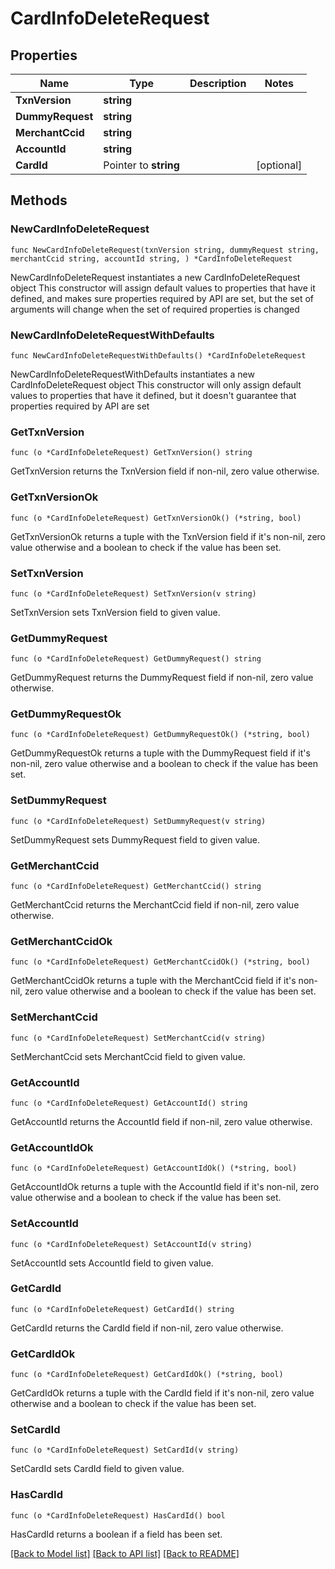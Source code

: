 # CardInfoDeleteRequest

## Properties

Name | Type | Description | Notes
------------ | ------------- | ------------- | -------------
**TxnVersion** | **string** |  | 
**DummyRequest** | **string** |  | 
**MerchantCcid** | **string** |  | 
**AccountId** | **string** |  | 
**CardId** | Pointer to **string** |  | [optional] 

## Methods

### NewCardInfoDeleteRequest

`func NewCardInfoDeleteRequest(txnVersion string, dummyRequest string, merchantCcid string, accountId string, ) *CardInfoDeleteRequest`

NewCardInfoDeleteRequest instantiates a new CardInfoDeleteRequest object
This constructor will assign default values to properties that have it defined,
and makes sure properties required by API are set, but the set of arguments
will change when the set of required properties is changed

### NewCardInfoDeleteRequestWithDefaults

`func NewCardInfoDeleteRequestWithDefaults() *CardInfoDeleteRequest`

NewCardInfoDeleteRequestWithDefaults instantiates a new CardInfoDeleteRequest object
This constructor will only assign default values to properties that have it defined,
but it doesn't guarantee that properties required by API are set

### GetTxnVersion

`func (o *CardInfoDeleteRequest) GetTxnVersion() string`

GetTxnVersion returns the TxnVersion field if non-nil, zero value otherwise.

### GetTxnVersionOk

`func (o *CardInfoDeleteRequest) GetTxnVersionOk() (*string, bool)`

GetTxnVersionOk returns a tuple with the TxnVersion field if it's non-nil, zero value otherwise
and a boolean to check if the value has been set.

### SetTxnVersion

`func (o *CardInfoDeleteRequest) SetTxnVersion(v string)`

SetTxnVersion sets TxnVersion field to given value.


### GetDummyRequest

`func (o *CardInfoDeleteRequest) GetDummyRequest() string`

GetDummyRequest returns the DummyRequest field if non-nil, zero value otherwise.

### GetDummyRequestOk

`func (o *CardInfoDeleteRequest) GetDummyRequestOk() (*string, bool)`

GetDummyRequestOk returns a tuple with the DummyRequest field if it's non-nil, zero value otherwise
and a boolean to check if the value has been set.

### SetDummyRequest

`func (o *CardInfoDeleteRequest) SetDummyRequest(v string)`

SetDummyRequest sets DummyRequest field to given value.


### GetMerchantCcid

`func (o *CardInfoDeleteRequest) GetMerchantCcid() string`

GetMerchantCcid returns the MerchantCcid field if non-nil, zero value otherwise.

### GetMerchantCcidOk

`func (o *CardInfoDeleteRequest) GetMerchantCcidOk() (*string, bool)`

GetMerchantCcidOk returns a tuple with the MerchantCcid field if it's non-nil, zero value otherwise
and a boolean to check if the value has been set.

### SetMerchantCcid

`func (o *CardInfoDeleteRequest) SetMerchantCcid(v string)`

SetMerchantCcid sets MerchantCcid field to given value.


### GetAccountId

`func (o *CardInfoDeleteRequest) GetAccountId() string`

GetAccountId returns the AccountId field if non-nil, zero value otherwise.

### GetAccountIdOk

`func (o *CardInfoDeleteRequest) GetAccountIdOk() (*string, bool)`

GetAccountIdOk returns a tuple with the AccountId field if it's non-nil, zero value otherwise
and a boolean to check if the value has been set.

### SetAccountId

`func (o *CardInfoDeleteRequest) SetAccountId(v string)`

SetAccountId sets AccountId field to given value.


### GetCardId

`func (o *CardInfoDeleteRequest) GetCardId() string`

GetCardId returns the CardId field if non-nil, zero value otherwise.

### GetCardIdOk

`func (o *CardInfoDeleteRequest) GetCardIdOk() (*string, bool)`

GetCardIdOk returns a tuple with the CardId field if it's non-nil, zero value otherwise
and a boolean to check if the value has been set.

### SetCardId

`func (o *CardInfoDeleteRequest) SetCardId(v string)`

SetCardId sets CardId field to given value.

### HasCardId

`func (o *CardInfoDeleteRequest) HasCardId() bool`

HasCardId returns a boolean if a field has been set.


[[Back to Model list]](../README.md#documentation-for-models) [[Back to API list]](../README.md#documentation-for-api-endpoints) [[Back to README]](../README.md)


